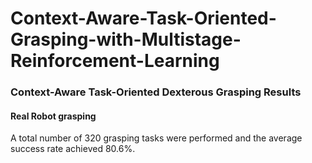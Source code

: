 # Context-Aware-Task-Oriented-Grasping-with-Multistage-Reinforcement-Learning


### Context-Aware Task-Oriented Dexterous Grasping Results ####


#### Real Robot grasping

A total number of 320 grasping tasks were performed and the average success rate achieved 80.6%.
